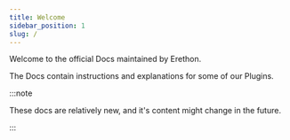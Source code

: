 ```yaml
---
title: Welcome
sidebar_position: 1
slug: /
---
```


Welcome to the official Docs maintained by Erethon.

The Docs contain instructions and explanations for some of our Plugins.

:::note

These docs are relatively new, and it's content might change in the future.

:::


